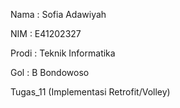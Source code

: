 Nama : Sofia Adawiyah

NIM : E41202327

Prodi : Teknik Informatika

Gol : B Bondowoso

Tugas_11 (Implementasi Retrofit/Volley)